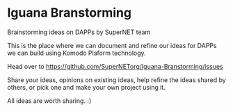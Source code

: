 # Iguana Branstorming
Brainstorming ideas on DAPPs by SuperNET team

This is the place where we can document and refine our ideas for DAPPs we can build using Komodo Plaform technology.

Head over to https://github.com/SuperNETorg/Iguana-Branstorming/issues

Share your ideas, opinions on existing ideas, help refine the ideas shared by others, or pick one and make your own project using it.

All ideas are worth sharing. :)

